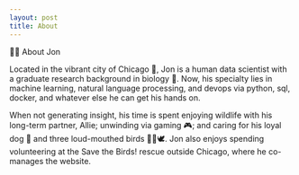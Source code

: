 ```yaml
---
layout: post
title: About
---
```

🧙‍♂️ About Jon

Located in the vibrant city of Chicago 🌆, Jon is a human data scientist with a graduate research background in biology 🧬. Now, his specialty lies in machine learning, natural language processing, and devops via python, sql, docker, and whatever else he can get his hands on.

When not generating insight, his time is spent enjoying wildlife with his long-term partner, Allie; unwinding via gaming 🎮; and caring for his loyal dog 🐶 and three loud-mouthed birds 🦜🦜🕊️. Jon also enjoys spending volunteering at the Save the Birds! rescue outside Chicago, where he co-manages the website.